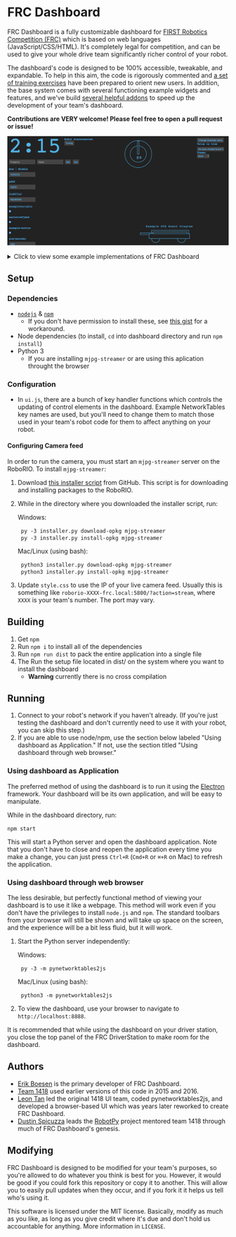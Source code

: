 # FRC Dashboard
FRC Dashboard is a fully customizable dashboard for [FIRST Robotics Competition (FRC)](http://firstinspires.org/robotics/frc) which is based on web languages (JavaScript/CSS/HTML). It's completely legal for competition, and can be used to give your whole drive team significantly richer control of your robot.

The dashboard's code is designed to be 100% accessible, tweakable, and expandable. To help in this aim, the code is rigorously commented and [a set of training exercises](https://github.com/FRCDashboard/training) have been prepared to orient new users. In addition, the base system comes with several functioning example widgets and features, and we've build [several helpful addons](https://github.com/FRCDashboard?query=addon-) to speed up the development of your team's dashboard.

**Contributions are VERY welcome! Please feel free to open a pull request or issue!**


![Screenshot slideshow](images/screenshots.gif)

<details>
   <summary>Click to view some example implementations of FRC Dashboard</summary>
   
![1132's 2017 Dashboard](images/example-1132.jpg)
![6325's 2017 Dashboard](https://i.redd.it/w9jt1gmbecpy.png)
![1418's 2017 Dashboard](https://raw.githubusercontent.com/frc1418/2017-dashboard/master/images/screenshot.png)
![1418's 2016 Dashboard](https://raw.githubusercontent.com/frc1418/FRCDashboard/2016/screenshot.png)
</details>

## Setup
### Dependencies
* [`nodejs`](https://nodejs.org) & [`npm`](https://npmjs.com)
    * If you don't have permission to install these, see [this gist](https://gist.github.com/isaacs/579814) for a workaround.
* Node dependencies (to install, `cd` into dashboard directory and run `npm install`)
* Python 3
    * If you are installing `mjpg-streamer` or are using this aplication throught the browser

### Configuration
* In `ui.js`, there are a bunch of key handler functions which controls the updating of control elements in the dashboard. Example NetworkTables key names are used, but you'll need to change them to match those used in your team's robot code for them to affect anything on your robot.


#### Configuring Camera feed
In order to run the camera, you must start an `mjpg-streamer` server on the RoboRIO. To install `mjpg-streamer`:

1. Download [this installer script](https://raw.githubusercontent.com/robotpy/robotpy-installer/master/robotpy_installer/installer.py) from GitHub. This script is for downloading and installing packages to the RoboRIO.
2. While in the directory where you downloaded the installer script, run:

    Windows:

        py -3 installer.py download-opkg mjpg-streamer
        py -3 installer.py install-opkg mjpg-streamer

    Mac/Linux (using bash):

        python3 installer.py download-opkg mjpg-streamer
        python3 installer.py install-opkg mjpg-streamer

3. Update `style.css` to use the IP of your live camera feed. Usually this is something like `roborio-XXXX-frc.local:5800/?action=stream`, where `XXXX` is your team's number. The port may vary.


## Building
1. Get `npm`
2. Run `npm i` to install all of the dependencies
3. Run `npm run dist` to pack the entire application into a single file
4. The Run the setup file located in dist/ on the system where you want to install the dashboard
    * **Warning** currently there is no cross compilation

## Running
1. Connect to your robot's network if you haven't already. (If you're just testing the dashboard and don't currently need to use it with your robot, you can skip this step.)
2. If you are able to use node/npm, use the section below labeled "Using dashboard as Application." If not, use the section titled "Using dashboard through web browser."

### Using dashboard as Application
The preferred method of using the dashboard is to run it using the [Electron](http://electron.atom.io) framework. Your dashboard will be its own application, and will be easy to manipulate.

While in the dashboard directory, run:

    npm start

This will start a Python server and open the dashboard application. Note that you don't have to close and reopen the application every time you make a change, you can just press `Ctrl+R` (`Cmd+R` or `⌘+R` on Mac) to refresh the application.

### Using dashboard through web browser
The less desirable, but perfectly functional method of viewing your dashboard is to use it like a webpage. This method will work even if you don't have the privileges to install `node.js` and `npm`. The standard toolbars from your browser will still be shown and will take up space on the screen, and the experience will be a bit less fluid, but it will work.

1. Start the Python server independently:

    Windows:

        py -3 -m pynetworktables2js

    Mac/Linux (using bash):

        python3 -m pynetworktables2js

2. To view the dashboard, use your browser to navigate to `http://localhost:8888`.


It is recommended that while using the dashboard on your driver station, you close the top panel of the FRC DriverStation to make room for the dashboard.

## Authors
* [Erik Boesen](https://github.com/ErikBoesen) is the primary developer of FRC Dashboard.
* [Team 1418](https://github.com/frc1418) used earlier versions of this code in 2015 and 2016.
* [Leon Tan](https://github.com/lleontan) led the original 1418 UI team, coded pynetworktables2js, and developed a browser-based UI which was years later reworked to create FRC Dashboard.
* [Dustin Spicuzza](https://github.com/virtuald) leads the [RobotPy](https://github.com/robotpy) project mentored team 1418 through much of FRC Dashboard's genesis.

## Modifying
FRC Dashboard is designed to be modified for your team's purposes, so you're allowed to do whatever you think is best for you. However, it would be good if you could fork this repository or copy it to another. This will allow you to easily pull updates when they occur, and if you fork it it helps us tell who's using it.

This software is licensed under the MIT license. Basically, modify as much as you like, as long as you give credit where it's due and don't hold us accountable for anything. More information in `LICENSE`.

